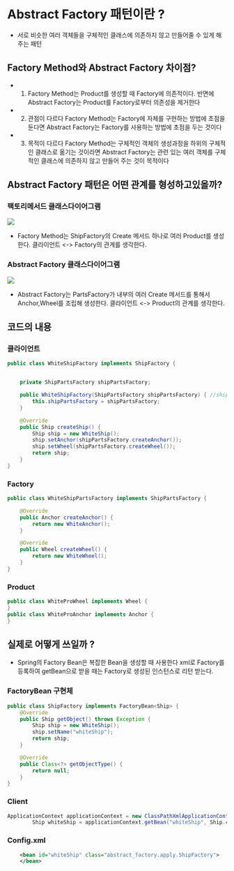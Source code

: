 # Abstract Factory 패턴이란 ?

- 서로 비슷한 여러 객체들을 구체적인 클래스에 의존하지 않고 만들어줄 수 있게 해주는 패턴

## Factory Method와 Abstract Factory 차이점?

- 1. Factory Method는 Product를 생성할 때 Factory에 의존적이다. 반면에 Abstract Factory는
Product를 Factory로부터 의존성을 제거한다


- 2. 관점이 다르다 Factory Method는 Factory에 자체를 구현하는 방법에 초점을 둔다면 Abstract Factory는 Factory를 사용하는 방법에 초점을 두는 것이다


- 3. 목적이 다르다 Factory Method는 구체적인 객체의 생성과정을 하위의 구체적인 클래스로 옮기는 것이라면 Abstract Factory는 관련 있는 여러 객체를 구체적인 클래스에 의존하지 않고 만들어 주는 것이 목적이다

## Abstract Factory 패턴은 어떤 관계를 형성하고있을까?

### 팩토리메서드 클래스다이어그램
        
![](https://velog.velcdn.com/images/ddh963963/post/bce28559-6756-47e9-90a5-edb7361a6ab3/image.png)

- Factory Method는 ShipFactory의 Create 메서드 하나로 여러 Product를 생성한다.
클라이언트 <-> Factory의 관계를 생각한다.


### Abstract Factory 클래스다이어그램
        
![](https://velog.velcdn.com/images/ddh963963/post/85de3477-ce16-4b69-aae8-36034aa607f3/image.png)


- Abstract Factory는 PartsFactory가 내부의 여러 Create 메서드를 통해서 Anchor,Wheel를 조립해 생성한다.
클라이언트 <-> Product의 관계를 생각한다.


  
## 코드의 내용
### 클라이언트

``` java
public class WhiteShipFactory implements ShipFactory {


    private ShipPartsFactory shipPartsFactory;

    public WhiteShipFactory(ShipPartsFactory shipPartsFactory) { //shipPartsFactory를 DI해줌
        this.shipPartsFactory = shipPartsFactory;
    }

    @Override
    public Ship createShip() {
        Ship ship = new WhiteShip();
        ship.setAnchor(shipPartsFactory.createAnchor());
        ship.setWheel(shipPartsFactory.createWheel());
        return ship;
    }
}

```

### Factory

``` java
public class WhiteShipPartsFactory implements ShipPartsFactory {

    @Override
    public Anchor createAnchor() {
        return new WhiteAnchor();
    }

    @Override
    public Wheel createWheel() {
        return new WhiteWheel();
    }
}

```

### Product

``` java
public class WhiteProWheel implements Wheel {
}
public class WhiteProAnchor implements Anchor {
}

```






## 실제로 어떻게 쓰일까 ?
    
- Spring의 Factory Bean은 복잡한 Bean을 생성할 때 사용한다 xml로 Factory를 등록하여 getBean으로 받을 때는 Factory로 생성된 인스턴스로 리턴 받는다.


### FactoryBean 구현체
```java
public class ShipFactory implements FactoryBean<Ship> {
    @Override
    public Ship getObject() throws Exception {
        Ship ship = new WhiteShip();
        ship.setName("whiteShip");
        return ship;
    }

    @Override
    public Class<?> getObjectType() {
        return null;
    }
}
```    
### Client

```java
ApplicationContext applicationContext = new ClassPathXmlApplicationContext("config.xml");
        Ship whiteShip = applicationContext.getBean("whiteShip", Ship.class);
```    


### Config.xml
```xml
    <bean id="whiteShip" class="abstract_factory.apply.ShipFactory">
    </bean>
```    
